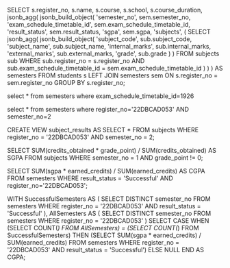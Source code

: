 SELECT
s.register_no, s.name, s.course, s.school, s.course_duration,
jsonb_agg(
jsonb_build_object(
'semester_no', sem.semester_no,
'exam_schedule_timetable_id', sem.exam_schedule_timetable_id,
'result_status', sem.result_status,
'sgpa', sem.sgpa,
'subjects', (
SELECT jsonb_agg(
jsonb_build_object(
'subject_code', sub.subject_code,
'subject_name', sub.subject_name,
'internal_marks', sub.internal_marks,
'external_marks', sub.external_marks,
'grade', sub.grade
)
)
FROM subjects sub
WHERE sub.register_no = s.register_no
AND sub.exam_schedule_timetable_id = sem.exam_schedule_timetable_id
)
)
) AS semesters
FROM students s
LEFT JOIN semesters sem ON s.register_no = sem.register_no
GROUP BY s.register_no;

select \* from semesters where exam_schedule_timetable_id=1926

select \* from semesters where register_no='22DBCAD053' AND semester_no=2

CREATE VIEW subject_results AS
SELECT \*
FROM subjects
WHERE register_no = '22DBCAD053' AND semester_no = 2;

SELECT SUM(credits_obtained \* grade_point) / SUM(credits_obtained) AS SGPA
FROM subjects
WHERE semester_no = 1 AND grade_point != 0;

SELECT SUM(sgpa \* earned_credits) / SUM(earned_credits) AS CGPA
FROM semesters
WHERE result_status = 'Successful' AND register_no='22DBCAD053';

WITH SuccessfulSemesters AS (
SELECT DISTINCT semester_no
FROM semesters
WHERE register_no = '22DBCAD053' AND result_status = 'Successful'
),
AllSemesters AS (
SELECT DISTINCT semester_no
FROM semesters
WHERE register_no = '22DBCAD053'
)
SELECT
CASE
WHEN (SELECT COUNT(_) FROM AllSemesters) = (SELECT COUNT(_) FROM SuccessfulSemesters)
THEN (SELECT SUM(sgpa \* earned_credits) / SUM(earned_credits)
FROM semesters
WHERE register_no = '22DBCAD053' AND result_status = 'Successful')
ELSE NULL
END AS CGPA;
